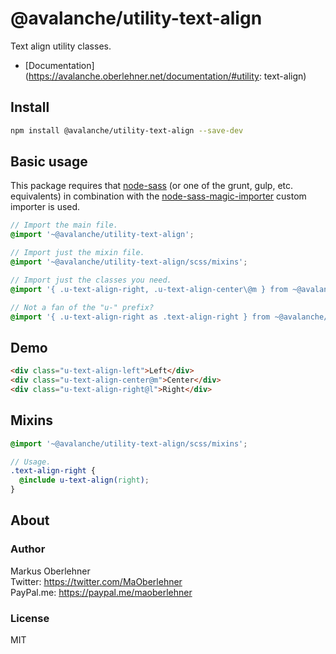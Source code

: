 # @avalanche/utility-text-align
Text align utility classes.

- [Documentation](https://avalanche.oberlehner.net/documentation/#utility: text-align)

## Install
```bash
npm install @avalanche/utility-text-align --save-dev
```

## Basic usage
This package requires that [node-sass](https://github.com/sass/node-sass) (or one of the grunt, gulp, etc. equivalents) in combination with the [node-sass-magic-importer](https://github.com/maoberlehner/node-sass-magic-importer) custom importer is used.

```scss
// Import the main file.
@import '~@avalanche/utility-text-align';

// Import just the mixin file.
@import '~@avalanche/utility-text-align/scss/mixins';

// Import just the classes you need.
@import '{ .u-text-align-right, .u-text-align-center\@m } from ~@avalanche/utility-text-align';

// Not a fan of the "u-" prefix?
@import '{ .u-text-align-right as .text-align-right } from ~@avalanche/utility-text-align';
```

## Demo
```html
<div class="u-text-align-left">Left</div>
<div class="u-text-align-center@m">Center</div>
<div class="u-text-align-right@l">Right</div>
```

## Mixins
```scss
@import '~@avalanche/utility-text-align/scss/mixins';

// Usage.
.text-align-right {
  @include u-text-align(right);
}
```

## About
### Author
Markus Oberlehner  
Twitter: https://twitter.com/MaOberlehner  
PayPal.me: https://paypal.me/maoberlehner

### License
MIT

